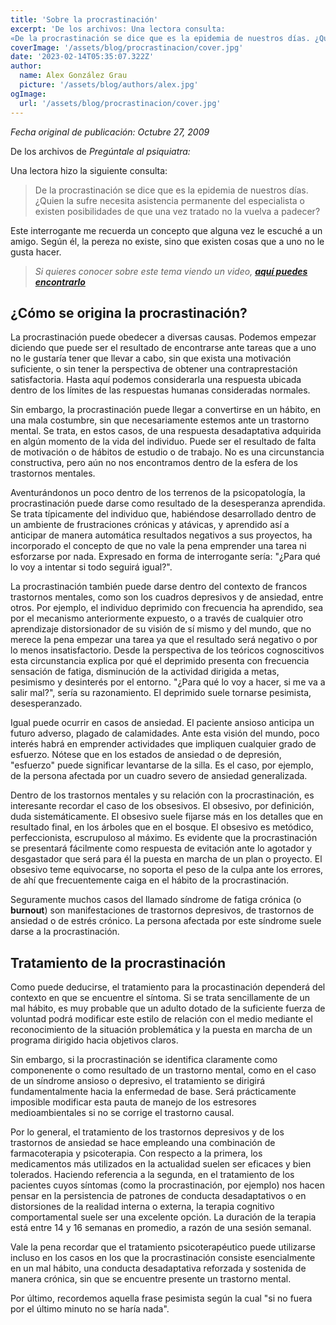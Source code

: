 ```yaml
---
title: 'Sobre la procrastinación'
excerpt: 'De los archivos: Una lectora consulta:
«De la procrastinación se dice que es la epidemia de nuestros días. ¿Quien la sufre necesita asistencia permanente del especialista o existen posibilidades de que una vez tratado no la vuelva a padecer?»'
coverImage: '/assets/blog/procrastinacion/cover.jpg'
date: '2023-02-14T05:35:07.322Z'
author:
  name: Alex González Grau
  picture: '/assets/blog/authors/alex.jpg'
ogImage:
  url: '/assets/blog/procrastinacion/cover.jpg'
---
```


_Fecha original de publicación: Octubre 27, 2009_

De los archivos de _Pregúntale al psiquiatra:_ 

Una lectora hizo la siguiente consulta:

> De la procrastinación se dice que es la epidemia de nuestros días. ¿Quien la sufre necesita asistencia permanente del especialista o existen posibilidades de que una vez tratado no la vuelva a padecer?

Este interrogante me recuerda un concepto que alguna vez le escuché a un amigo. Según él, la pereza no existe, sino que existen cosas que a uno no le gusta hacer.

>*Si quieres conocer sobre este tema viendo un video, [**aquí puedes encontrarlo**](https://www.youtube.com/watch?v=Ckf_S-9Z6LA)*

## ¿Cómo se origina la procrastinación?

La procrastinación puede obedecer a diversas causas. Podemos empezar diciendo que puede ser el resultado de encontrarse ante tareas que a uno no le gustaría tener que llevar a cabo, sin que exista una motivación suficiente, o sin tener la perspectiva de obtener una contraprestación satisfactoria. Hasta aquí podemos considerarla una respuesta ubicada dentro de los límites de las respuestas humanas consideradas normales.

Sin embargo, la procrastinación puede llegar a convertirse en un hábito, en una mala costumbre, sin que necesariamente estemos ante un trastorno mental. Se trata, en estos casos, de una respuesta desadaptativa adquirida en algún momento de la vida del individuo. Puede ser el resultado de falta de motivación o de hábitos de estudio o de trabajo. No es una circunstancia constructiva, pero aún no nos encontramos dentro de la esfera de los trastornos mentales.

Aventurándonos un poco dentro de los terrenos de la psicopatología, la procrastinación puede darse como resultado de la desesperanza aprendida. Se trata típicamente del individuo que, habiéndose desarrollado dentro de un ambiente de frustraciones crónicas y atávicas, y aprendido así a anticipar de manera automática resultados negativos a sus proyectos, ha incorporado el concepto de que no vale la pena emprender una tarea ni esforzarse por nada. Expresado en forma de interrogante sería: "¿Para qué lo voy a intentar si todo seguirá igual?".

La procrastinación también puede darse dentro del contexto de francos trastornos mentales, como son los cuadros depresivos y de ansiedad, entre otros. Por ejemplo, el individuo deprimido con frecuencia ha aprendido, sea por el mecanismo anteriormente expuesto, o a través de cualquier otro aprendizaje distorsionador de su visión de sí mismo y del mundo, que no merece la pena empezar una tarea ya que el resultado será negativo o por lo menos insatisfactorio. Desde la perspectiva de los teóricos cognoscitivos esta circunstancia explica por qué el deprimido presenta con frecuencia sensación de fatiga, disminución de la actividad dirigida a metas, pesimismo y desinterés por el entorno. "¿Para qué lo voy a hacer, si me va a salir mal?", sería su razonamiento. El deprimido suele tornarse pesimista, desesperanzado.

Igual puede ocurrir en casos de ansiedad. El paciente ansioso anticipa un futuro adverso, plagado de calamidades. Ante esta visión del mundo, poco interés habrá en emprender actividades que impliquen cualquier grado de esfuerzo. Nótese que en los estados de ansiedad o de depresión, "esfuerzo" puede significar levantarse de la silla. Es el caso, por ejemplo, de la persona afectada por un cuadro severo de ansiedad generalizada.

Dentro de los trastornos mentales y su relación con la procrastinación, es interesante recordar el caso de los obsesivos. El obsesivo, por definición, duda sistemáticamente. El obsesivo suele fijarse más en los detalles que en resultado final, en los árboles que en el bosque. El obsesivo es metódico, perfeccionista, escrupuloso al máximo. Es evidente que la procrastinación se presentará fácilmente como respuesta de evitación ante lo agotador y desgastador que será para él la puesta en marcha de un plan o proyecto. El obsesivo teme equivocarse, no soporta el peso de la culpa ante los errores, de ahí que frecuentemente caiga en el hábito de la procrastinación.

Seguramente muchos casos del llamado síndrome de fatiga crónica (o **burnout**) son manifestaciones de trastornos depresivos, de trastornos de ansiedad o de estrés crónico. La persona afectada por este síndrome suele darse a la procrastinación.

## Tratamiento de la procrastinación

Como puede deducirse, el tratamiento para la procastinación dependerá del contexto en que se encuentre el síntoma. Si se trata sencillamente de un mal hábito, es muy probable que un adulto dotado de la suficiente fuerza de voluntad podrá modificar este estilo de relación con el medio mediante el reconocimiento de la situación problemática y la puesta en marcha de un programa dirigido hacia objetivos claros.

Sin embargo, si la procrastinación se identifica claramente como componenente o como resultado de un trastorno mental, como en el caso de un síndrome ansioso o depresivo, el tratamiento se dirigirá fundamentalmente hacia la enfermedad de base. Será prácticamente imposible modificar esta pauta de manejo de los estresores medioambientales si no se corrige el trastorno causal.

Por lo general, el tratamiento de los trastornos depresivos y de los trastornos de ansiedad se hace empleando una combinación de farmacoterapia y psicoterapia. Con respecto a la primera, los medicamentos más utilizados en la actualidad suelen ser eficaces y bien tolerados. Haciendo referencia a la segunda, en el tratamiento de los pacientes cuyos síntomas (como la procrastinación, por ejemplo) nos hacen pensar en la persistencia de patrones de conducta desadaptativos o en distorsiones de la realidad interna o externa, la terapia cognitivo comportamental suele ser una excelente opción. La duración de la terapia está entre 14 y 16 semanas en promedio, a razón de una sesión semanal.

Vale la pena recordar que el tratamiento psicoterapéutico puede utilizarse incluso en los casos en los que la procrastinación consiste esencialmente en un mal hábito, una conducta desadaptativa reforzada y sostenida de manera crónica, sin que se encuentre presente un trastorno mental.

Por último, recordemos aquella frase pesimista según la cual "si no fuera por el último minuto no se haría nada".
